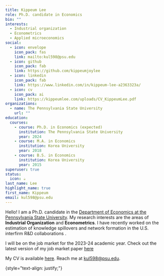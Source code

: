 ```yaml
---
title: Kippeum Lee
role: Ph.D. candidate in Economics
bio: ""
interests:
  - Industrial organization
  - Econometrics
  - Applied microeconomics
social:
  - icon: envelope
    icon_pack: fas
    link: mailto:kul598@psu.edu
  - icon: github
    icon_pack: fab
    link: https://github.com/kippeumjoylee
  - icon: linkedin
    icon_pack: fab
    link: https://www.linkedin.com/in/kippeum-lee-a2363323a/
  - icon: cv
    icon_pack: ai
    link: https://kippeumlee.com/uploads/CV_KippeumLee.pdf
organizations:
  - name: The Pennsylvania State University
    url: ""
education:
  courses:
    - course: Ph.D. in Economics (expected)
      institution: The Pennsylvania State University
      year: 2024
    - course: M.A. in Economics
      institution: Korea University
      year: 2018
    - course: B.S. in Economics
      institution: Korea University
      year: 2015
superuser: true
status:
  icon: ☕️
last_name: Lee
highlight_name: true
first_name: Kippeum
email: kul598@psu.edu
---
```


Hello! I am a Ph.D. candidate in the [Department of Economics at the Pennsylvania State University](https://econ.la.psu.edu/). My research interests are the areas of **Industrial Organization** and **Econometrics**. I have recently worked on the estimation of knowledge spillovers and network formation in the U.S. interfirm R&D collaborations <i class="fa-solid fa-circle-nodes fa-lg" style="color: #286ce2;"></i>. 

I will be on the job market for the 2023-24 academic year. Check out the latest version of my job market paper [here](https://kippeumlee.com/uploads/JMP_KippeumLee.pdf)

My CV is available [here](https://kippeumlee.com/uploads/CV_KippeumLee.pdf). Reach me at kul598@psu.edu.

{style="text-align: justify;"}
